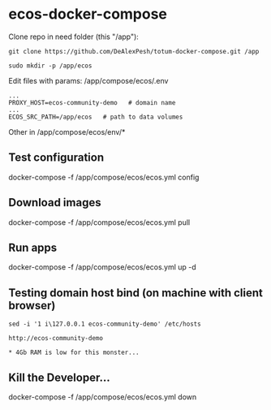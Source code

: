 # ecos-docker-compose

Clone repo in need folder (this "/app"):
```
git clone https://github.com/DeAlexPesh/totum-docker-compose.git /app
```
```
sudo mkdir -p /app/ecos
```

Edit files with params: /app/compose/ecos/.env
```
...
PROXY_HOST=ecos-community-demo   # domain name
...
ECOS_SRC_PATH=/app/ecos   # path to data volumes
```
Other in /app/compose/ecos/env/*

## Test configuration
docker-compose -f /app/compose/ecos/ecos.yml config

## Download images
docker-compose -f /app/compose/ecos/ecos.yml pull

## Run apps
docker-compose -f /app/compose/ecos/ecos.yml up -d

## Testing domain host bind (on machine with client browser)
```
sed -i '1 i\127.0.0.1 ecos-community-demo' /etc/hosts
```
```
http://ecos-community-demo
```

```
* 4Gb RAM is low for this monster...
```

## Kill the Developer...
docker-compose -f /app/compose/ecos/ecos.yml down
